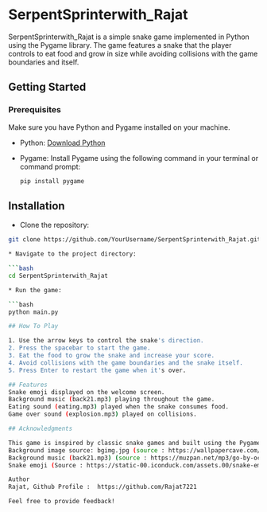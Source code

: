 # SerpentSprinterwith_Rajat

SerpentSprinterwith_Rajat is a simple snake game implemented in Python using the Pygame library. The game features a snake that the player controls to eat food and grow in size while avoiding collisions with the game boundaries and itself.

## Getting Started

### Prerequisites

Make sure you have Python and Pygame installed on your machine.

- Python: [Download Python](https://www.python.org/downloads/)
- Pygame: Install Pygame using the following command in your terminal or command prompt:

  ```bash
  pip install pygame

## Installation
* Clone the repository:

```bash
git clone https://github.com/YourUsername/SerpentSprinterwith_Rajat.git

* Navigate to the project directory:

```bash
cd SerpentSprinterwith_Rajat

* Run the game:

```bash
python main.py

## How To Play

1. Use the arrow keys to control the snake's direction.
2. Press the spacebar to start the game.
3. Eat the food to grow the snake and increase your score.
4. Avoid collisions with the game boundaries and the snake itself.
5. Press Enter to restart the game when it's over.

## Features
Snake emoji displayed on the welcome screen.
Background music (back21.mp3) playing throughout the game.
Eating sound (eating.mp3) played when the snake consumes food.
Game over sound (explosion.mp3) played on collisions.

## Acknowledgments

This game is inspired by classic snake games and built using the Pygame library.
Background image source: bgimg.jpg (source : https://wallpapercave.com/wp/wp2409705.jpg )
Background music (back21.mp3) (source : https://muzpan.net/mp3/go-by-ocean-ryan-mccaffrey-outreach) - Music name :Outreach by Ryan McCaffrey
Snake emoji (Source : https://static-00.iconduck.com/assets.00/snake-emoji-2048x1914-sh2iug2j.png)

Author
Rajat, Github Profile :  https://github.com/Rajat7221

Feel free to provide feedback!
